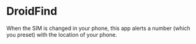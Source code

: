 DroidFind
=============
When the SIM is changed in your phone, this app alerts a number (which you preset) with the location of your phone. 


